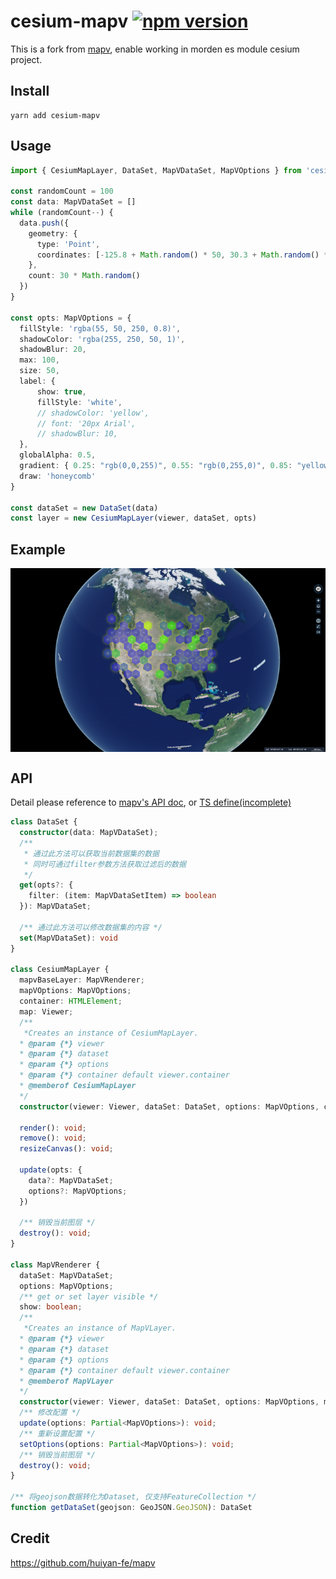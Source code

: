 # cesium-mapv [![npm version](https://img.shields.io/npm/v/cesium-mapv.svg)](https://www.npmjs.com/package/cesium-mapv)

This is a fork from [mapv](https://github.com/huiyan-fe/mapv), enable working in morden es module cesium project.

## Install

```base
yarn add cesium-mapv
```

## Usage

```ts
import { CesiumMapLayer, DataSet, MapVDataSet, MapVOptions } from 'cesium-mapv'

const randomCount = 100
const data: MapVDataSet = []
while (randomCount--) {
  data.push({
    geometry: {
      type: 'Point',
      coordinates: [-125.8 + Math.random() * 50, 30.3 + Math.random() * 20]
    },
    count: 30 * Math.random()
  })
}

const opts: MapVOptions = {
  fillStyle: 'rgba(55, 50, 250, 0.8)',
  shadowColor: 'rgba(255, 250, 50, 1)',
  shadowBlur: 20,
  max: 100,
  size: 50,
  label: {
      show: true,
      fillStyle: 'white',
      // shadowColor: 'yellow',
      // font: '20px Arial',
      // shadowBlur: 10,
  },
  globalAlpha: 0.5,
  gradient: { 0.25: "rgb(0,0,255)", 0.55: "rgb(0,255,0)", 0.85: "yellow", 1.0: "rgb(255,0,0)" },
  draw: 'honeycomb'
}

const dataSet = new DataSet(data)
const layer = new CesiumMapLayer(viewer, dataSet, opts)
```

## Example

<img style="vertical-align: top;" src="./asset/honeycomb.png?raw=true" alt="logo">

## API

Detail please reference to [mapv's API doc](https://github.com/huiyan-fe/mapv/blob/master/API.md), or [TS define(incomplete)](https://github.com/hongfaqiu/cesium-mapv/blob/master/typings/index.d.ts)

```ts
class DataSet {
  constructor(data: MapVDataSet);
  /**
   * 通过此方法可以获取当前数据集的数据
   * 同时可通过filter参数方法获取过滤后的数据
   */
  get(opts?: {
    filter: (item: MapVDataSetItem) => boolean
  }): MapVDataSet;

  /** 通过此方法可以修改数据集的内容 */
  set(MapVDataSet): void
}

class CesiumMapLayer {
  mapvBaseLayer: MapVRenderer;
  mapVOptions: MapVOptions;
  container: HTMLElement;
  map: Viewer;
  /**
   *Creates an instance of CesiumMapLayer.
  * @param {*} viewer
  * @param {*} dataset
  * @param {*} options
  * @param {*} container default viewer.container
  * @memberof CesiumMapLayer
  */
  constructor(viewer: Viewer, dataSet: DataSet, options: MapVOptions, container?: HTMLElement);

  render(): void;
  remove(): void;
  resizeCanvas(): void;

  update(opts: {
    data?: MapVDataSet;
    options?: MapVOptions;
  })

  /** 销毁当前图层 */
  destroy(): void;
}

class MapVRenderer {
  dataSet: MapVDataSet;
  options: MapVOptions;
  /** get or set layer visible */
  show: boolean;
  /**
   *Creates an instance of MapVLayer.
  * @param {*} viewer
  * @param {*} dataset
  * @param {*} options
  * @param {*} container default viewer.container
  * @memberof MapVLayer
  */
  constructor(viewer: Viewer, dataSet: DataSet, options: MapVOptions, mapVLayer: CesiumMapLayer);
  /** 修改配置 */
  update(options: Partial<MapVOptions>): void;
  /** 重新设置配置 */
  setOptions(options: Partial<MapVOptions>): void;
  /** 销毁当前图层 */
  destroy(): void;
}

/** 将geojson数据转化为Dataset, 仅支持FeatureCollection */
function getDataSet(geojson: GeoJSON.GeoJSON): DataSet
```

## Credit

<https://github.com/huiyan-fe/mapv>
